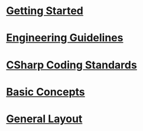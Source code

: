 ﻿# [Getting Started](docfx_getting_started.md)
# [Engineering Guidelines](engineering_guidelines.md)
# [CSharp Coding Standards](csharp_coding_standards.md)
# [Basic Concepts](basic_concepts.md)
# [General Layout](general_layout.md)
